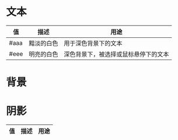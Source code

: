 
# 文本

| 值 | 描述 | 用途 |
| --- | --- | --- |
| #aaa | 黯淡的白色 | 用于深色背景下的文本 |
| #eee | 明亮的白色 | 深色背景下，被选择或鼠标悬停下的文本 |

# 背景

# 阴影

| 值 | 描述 | 用途 |
| --- | --- | --- |

